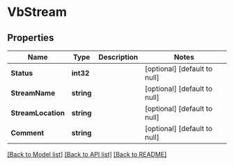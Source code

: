 # VbStream

## Properties
Name | Type | Description | Notes
------------ | ------------- | ------------- | -------------
**Status** | **int32** |  | [optional] [default to null]
**StreamName** | **string** |  | [optional] [default to null]
**StreamLocation** | **string** |  | [optional] [default to null]
**Comment** | **string** |  | [optional] [default to null]

[[Back to Model list]](../README.md#documentation-for-models) [[Back to API list]](../README.md#documentation-for-api-endpoints) [[Back to README]](../README.md)


